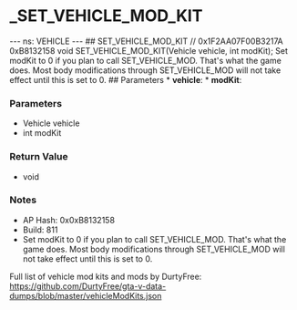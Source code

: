 # _SET_VEHICLE_MOD_KIT

--- ns: VEHICLE --- ## SET_VEHICLE_MOD_KIT  // 0x1F2AA07F00B3217A 0xB8132158 void SET_VEHICLE_MOD_KIT(Vehicle vehicle, int modKit);  Set modKit to 0 if you plan to call SET_VEHICLE_MOD. That's what the game does. Most body modifications through SET_VEHICLE_MOD will not take effect until this is set to 0.  ## Parameters * **vehicle**: * **modKit**:

### Parameters
* Vehicle vehicle
* int modKit

### Return Value
* void

### Notes
* AP Hash: 0x0xB8132158
* Build: 811
* Set modKit to 0 if you plan to call SET_VEHICLE_MOD. That's what the game does. Most body modifications through SET_VEHICLE_MOD will not take effect until this is set to 0.

Full list of vehicle mod kits and mods by DurtyFree: https://github.com/DurtyFree/gta-v-data-dumps/blob/master/vehicleModKits.json

